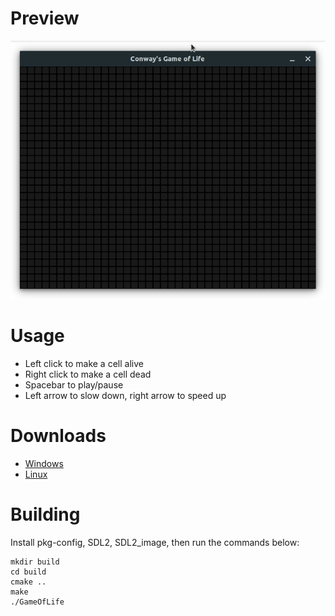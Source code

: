 # Preview

<p align="center">
    <img src="demo.gif" />
</p>

# Usage

- Left click to make a cell alive
- Right click to make a cell dead
- Spacebar to play/pause
- Left arrow to slow down, right arrow to speed up

# Downloads

- [Windows](https://github.com/jasonliang-dev/game-of-life/releases/download/v1.0/game-of-life-windows-x64.zip)
- [Linux](https://github.com/jasonliang-dev/game-of-life/releases/download/v1.0/game-of-life-linux.zip)

# Building

Install pkg-config, SDL2, SDL2_image, then run the commands below:

```
mkdir build
cd build
cmake ..
make
./GameOfLife
```
